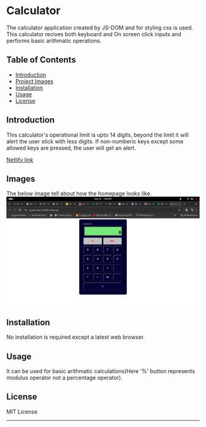 

# Calculator

The calculator application created by JS-DOM and for styling css is used. This calculator recives both keyboard and On screen click inputs and performs basic arithmatic operations.


## Table of Contents

- [Introduction](#introduction)
- [Project Images](#Images)
- [Installation](#installation)
- [Usage](#usage)
- [License](#license)

## Introduction

This calculator's operational limit is upto 14 digits, beyond the limit it will alert the user stick with less digits. If non-numberic keys except some allowed keys are pressed, the user will get an alert.

[Netlify link](https://capable-kheer-33d280.netlify.app/)

## Images

The below image tell about how the homepage looks like.
![Homepage](img.png)




## Installation

No installation is required except a latest web browser.

## Usage

It can be used for basic arithmatic calculations(Here '%' button represents modulus operator not a percentage operator).

## License

MIT License

---
